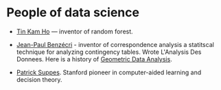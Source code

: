 # People of data science

- [Tin Kam Ho](https://researcher.watson.ibm.com/researcher/view.php?person=us-tho) — inventor of random forest.

- [Jean-Paul Benzécri](https://en.wikipedia.org/wiki/Jean-Paul_Benz%C3%A9cri) - inventor of correspondence analysis a statitscal technique for analyzing contingency 
tables. Wrote L'Analysis Des Donnees. Here is a history of [Geometric Data Analysis](http://www.skeptron.uu.se/broady/sec/p-le-roux-brigitte-120903-gda-intro.pdf).

- [Patrick Suppes](https://en.wikipedia.org/wiki/Patrick_Suppes). Stanford pioneer in computer-aided learning and decision theory.

